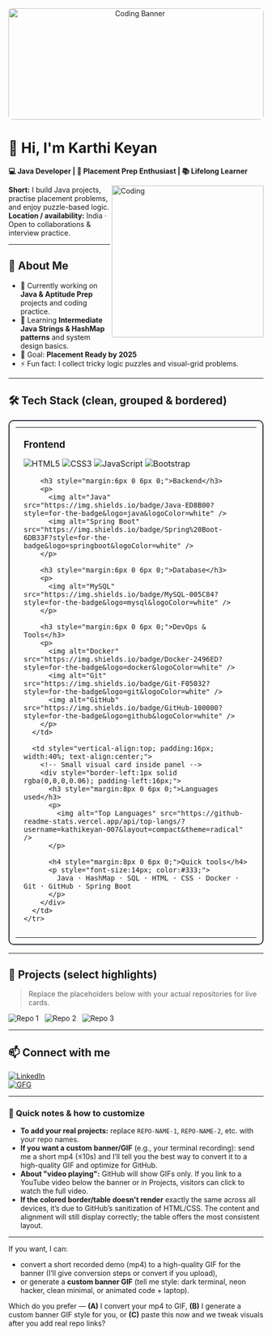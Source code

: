 <!-- ================== Top animated banner ================== -->
<p align="center">
  <img src="https://media.giphy.com/media/3oKIPwoeGErMmaI43C/giphy.gif" alt="Coding Banner" width="100%" style="max-height:220px; object-fit:cover; border-radius:8px;" />
</p>

# 👋 Hi, I'm Karthi Keyan  
**💻 Java Developer | 🚀 Placement Prep Enthusiast | 📚 Lifelong Learner**

<img align="right" alt="Coding" width="300" src="https://media.giphy.com/media/qgQUggAC3Pfv687qPC/giphy.gif" />

**Short:** I build Java projects, practise placement problems, and enjoy puzzle-based logic.  
**Location / availability:** India · Open to collaborations & interview practice.

---

## 📌 About Me
- 🔭 Currently working on **Java & Aptitude Prep** projects and coding practice.
- 🌱 Learning **Intermediate Java Strings & HashMap patterns** and system design basics.
- 🎯 Goal: **Placement Ready by 2025**
- ⚡ Fun fact: I collect tricky logic puzzles and visual-grid problems.

---

## 🛠️ Tech Stack (clean, grouped & bordered)
<div align="center" style="max-width:900px; margin:auto;">
  <table style="width:100%; border:2px solid #2b2f3a; border-radius:10px; padding:12px;">
    <tr>
      <td style="vertical-align:top; padding:16px; width:60%;">
        <h3 style="margin:6px 0 6px 0;">Frontend</h3>
        <p>
          <img alt="HTML5" src="https://img.shields.io/badge/HTML5-E34F26?style=for-the-badge&logo=html5&logoColor=white" />
          <img alt="CSS3" src="https://img.shields.io/badge/CSS3-1572B6?style=for-the-badge&logo=css3&logoColor=white" />
          <img alt="JavaScript" src="https://img.shields.io/badge/JavaScript-F7DF1E?style=for-the-badge&logo=javascript&logoColor=black" />
          <img alt="Bootstrap" src="https://img.shields.io/badge/Bootstrap-563D7C?style=for-the-badge&logo=bootstrap&logoColor=white" />
        </p>

        <h3 style="margin:6px 0 6px 0;">Backend</h3>
        <p>
          <img alt="Java" src="https://img.shields.io/badge/Java-ED8B00?style=for-the-badge&logo=java&logoColor=white" />
          <img alt="Spring Boot" src="https://img.shields.io/badge/Spring%20Boot-6DB33F?style=for-the-badge&logo=springboot&logoColor=white" />
        </p>

        <h3 style="margin:6px 0 6px 0;">Database</h3>
        <p>
          <img alt="MySQL" src="https://img.shields.io/badge/MySQL-005C84?style=for-the-badge&logo=mysql&logoColor=white" />
        </p>

        <h3 style="margin:6px 0 6px 0;">DevOps & Tools</h3>
        <p>
          <img alt="Docker" src="https://img.shields.io/badge/Docker-2496ED?style=for-the-badge&logo=docker&logoColor=white" />
          <img alt="Git" src="https://img.shields.io/badge/Git-F05032?style=for-the-badge&logo=git&logoColor=white" />
          <img alt="GitHub" src="https://img.shields.io/badge/GitHub-100000?style=for-the-badge&logo=github&logoColor=white" />
        </p>
      </td>

      <td style="vertical-align:top; padding:16px; width:40%; text-align:center;">
        <!-- Small visual card inside panel -->
        <div style="border-left:1px solid rgba(0,0,0,0.06); padding-left:16px;">
          <h3 style="margin:8px 0 6px 0;">Languages used</h3>
          <p>
            <img alt="Top Languages" src="https://github-readme-stats.vercel.app/api/top-langs/?username=kathikeyan-007&layout=compact&theme=radical" />
          </p>

          <h4 style="margin:8px 0 6px 0;">Quick tools</h4>
          <p style="font-size:14px; color:#333;">
            Java · HashMap · SQL · HTML · CSS · Docker · Git · GitHub · Spring Boot
          </p>
        </div>
      </td>
    </tr>
  </table>
</div>

---

## 🌟 Projects (select highlights)
> Replace the placeholders below with your actual repositories for live cards.

<div style="display:flex; gap:12px; flex-wrap:wrap; margin-top:8px;">
  <!-- Example project pin — change repo names -->
  <a href="https://github.com/kathikeyan-007/REPO-NAME-1" style="text-decoration:none;">
    <img alt="Repo 1" src="https://github-readme-stats.vercel.app/api/pin/?username=kathikeyan-007&repo=REPO-NAME-1&theme=radical" />
  </a>
  <a href="https://github.com/kathikeyan-007/REPO-NAME-2" style="text-decoration:none;">
    <img alt="Repo 2" src="https://github-readme-stats.vercel.app/api/pin/?username=kathikeyan-007&repo=REPO-NAME-2&theme=radical" />
  </a>
  <a href="https://github.com/kathikeyan-007/REPO-NAME-3" style="text-decoration:none;">
    <img alt="Repo 3" src="https://github-readme-stats.vercel.app/api/pin/?username=kathikeyan-007&repo=REPO-NAME-3&theme=radical" />
  </a>
</div>

---

## 📫 Connect with me
[![LinkedIn](https://img.shields.io/badge/-LinkedIn-blue?logo=linkedin&logoColor=white)](YOUR-LINKEDIN-URL)  
[![GFG](https://img.shields.io/badge/GeeksforGeeks-green?logo=geeksforgeeks&logoColor=white)](https://auth.geeksforgeeks.org/user/) <!-- optional -->

---

### 🔧 Quick notes & how to customize
- **To add your real projects:** replace `REPO-NAME-1`, `REPO-NAME-2`, etc. with your repo names.
- **If you want a custom banner/GIF** (e.g., your terminal recording): send me a short mp4 (≤10s) and I’ll tell you the best way to convert it to a high-quality GIF and optimize for GitHub.
- **About "video playing":** GitHub will show GIFs only. If you link to a YouTube video below the banner or in Projects, visitors can click to watch the full video.
- **If the colored border/table doesn't render** exactly the same across all devices, it’s due to GitHub’s sanitization of HTML/CSS. The content and alignment will still display correctly; the table offers the most consistent layout.

---

If you want, I can:
- convert a short recorded demo (mp4) to a high-quality GIF for the banner (I’ll give conversion steps or convert if you upload),
- or generate a **custom banner GIF** (tell me style: dark terminal, neon hacker, clean minimal, or animated code + laptop).

Which do you prefer — **(A)** I convert your mp4 to GIF, **(B)** I generate a custom banner GIF style for you, or **(C)** paste this now and we tweak visuals after you add real repo links?

